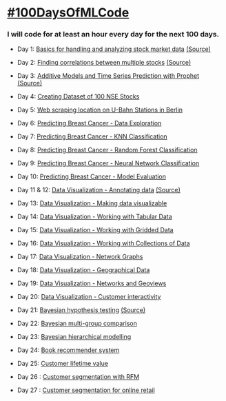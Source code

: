 # [#100DaysOfMLCode](https://www.youtube.com/watch?v=cuQMBj1cWPo) 


### I will code for at least an hour every day for the next 100 days.

* Day 1: [Basics for handling and analyzing stock market data](https://github.com/1dhiman/100days-ml/blob/master/day1_Stock_Market_Data_Analysis.ipynb) [(Source)](https://mapattack.wordpress.com/2017/02/12/using-python-for-stocks-1/)

* Day 2: [Finding correlations between multiple stocks](https://github.com/1dhiman/100days-ml/blob/master/day2_Finding_Correlations_between_Multiple_Stocks..ipynb) [(Source)](https://mapattack.wordpress.com/2017/02/14/python-for-stocks-2/)

* Day 3: [Additive Models and Time Series Prediction with Prophet](https://github.com/1dhiman/100days-ml/blob/master/day3_Additive_Models_and_Time_Series_Prediction.ipynb) [(Source)](https://facebook.github.io/prophet/docs/quick_start.html)

* Day 4: [Creating Dataset of 100 NSE Stocks](https://github.com/1dhiman/100days-ml/blob/master/day4_Creating_Dataset_Of_Stocks.ipynb) 

* Day 5: [Web scraping location on U-Bahn Stations in Berlin](https://github.com/1dhiman/100days-ml/blob/master/day5_Webscraping_Location_of_Train_Stations_in_Berlin.ipynb)

* Day 6: [Predicting Breast Cancer - Data Exploration](https://github.com/1dhiman/100days-ml/blob/master/day6_Breast_Cancer_Exploratory_Analysis.ipynb)

* Day 7: [Predicting Breast Cancer - KNN Classification](https://github.com/1dhiman/100days-ml/blob/master/day7_Breast_Cancer_KNN_Classification.ipynb)

* Day 8: [Predicting Breast Cancer - Random Forest Classification](https://github.com/1dhiman/100days-ml/blob/master/day8_Breast_Cancer_Random_Forest_Classification.ipynb)

* Day 9: [Predicting Breast Cancer - Neural Network Classification](https://github.com/1dhiman/100days-ml/blob/master/day9_Breast_Cancer_Neural_Network_Classification.ipynb)

* Day 10: [Predicting Breast Cancer - Model Evaluation](https://github.com/1dhiman/100days-ml/blob/master/day10_Breast_Cancer_Model_Evaluation.ipynb)

* Day 11 & 12: [Data Visualization - Annotating data](https://github.com/1dhiman/100days-ml/blob/master/day11_and_12_Data_Viz_Annotating_Data.ipynb) [(Source)](http://pyviz.org/tutorial/index.html)

* Day 13: [Data Visualization - Making data visualizable](https://github.com/1dhiman/100days-ml/blob/master/day13_Making_Data_Visualizable.ipynb) 

* Day 14: [Data Visualization - Working with Tabular Data](https://github.com/1dhiman/100days-ml/blob/master/day14_Working_with_Tabular_Data.ipynb) 

* Day 15: [Data Visualization - Working with Gridded Data](https://github.com/1dhiman/100days-ml/blob/master/day15_Working_with_Gridded_Data.ipynb)

* Day 16: [Data Visualization - Working with Collections of Data](https://github.com/1dhiman/100days-ml/blob/master/day16_datasets_and_collections_of_data.ipynb)

* Day 17: [Data Visualization - Network Graphs](https://github.com/1dhiman/100days-ml/blob/master/day17_Network_Graphs.ipynb)

* Day 18: [Data Visualization - Geographical Data](
https://github.com/1dhiman/100days-ml/blob/master/day18_Geographic_Data.ipynb)

* Day 19: [Data Visualization - Networks and Geoviews](
https://github.com/1dhiman/100days-ml/blob/master/day19_Networks_and_Geoviews.ipynb)

* Day 20: [Data Visualization - Customer interactivity](https://github.com/1dhiman/100days-ml/blob/master/day20_Custom_Interactivity.ipynb)

* Day 21: [Bayesian hypothesis testing](https://github.com/1dhiman/100days-ml/blob/master/day_21_bayesian.ipynb) [(Source)](https://github.com/ericmjl/bayesian-stats-modelling-tutorial)

* Day 22: [Bayesian multi-group comparison](https://github.com/1dhiman/100days-ml/blob/master/day22_bayesian_multi_group_comparison.ipynb)

* Day 23: [Bayesian hierarchical modelling](https://github.com/1dhiman/100days-ml/blob/master/day23_bayesian_hierarchical_models.ipynb)

* Day 24: [Book recommender system](https://github.com/1dhiman/100days-ml/blob/master/day24_recommender_system.ipynb)

* Day 25: [Customer lifetime value](https://github.com/1dhiman/100days-ml/blob/master/day25_CLV.ipynb)

* Day 26 : [Customer segmentation with RFM](https://github.com/1dhiman/100days-ml/blob/master/day26_RFM.ipynb)

* Day 27 : [Customer segmentation for online retail](https://github.com/1dhiman/100days-ml/blob/master/day26_RFM.ipynb)
